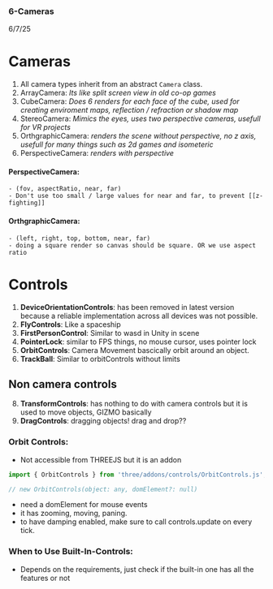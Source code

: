 ### 6-Cameras
6/7/25

# Cameras

1. All camera types inherit from an abstract `Camera` class.
2. ArrayCamera: _Its like split screen view in old co-op games_
3. CubeCamera: _Does 6 renders for each face of the cube, used for creating enviroment maps, reflection / refraction or shadow map_
4. StereoCamera: _Mimics the eyes, uses two perspective cameras, usefull for VR projects_
5. OrthgraphicCamera: _renders the scene without perspective, no z axis, usefull for many things such as 2d games and isometeric_ 
6. PerspectiveCamera: _renders with perspective_

#### PerspectiveCamera:
    - (fov, aspectRatio, near, far)
    - Don't use too small / large values for near and far, to prevent [[z-fighting]]
#### OrthgraphicCamera:
    - (left, right, top, bottom, near, far)
    - doing a square render so canvas should be square. OR we use aspect ratio
    

# Controls
1. **DeviceOrientationControls**: has been removed in latest version because a reliable implementation across all devices was not possible.
3. **FlyControls**: Like a spaceship  
4. **FirstPersonControl**: Similar to wasd in Unity in scene
5. **PointerLock**: similar to FPS things, no mouse cursor, uses pointer lock
6. **OrbitControls**: Camera Movement bascically orbit around an object.
7. **TrackBall**: Similar to orbitControls without limits

## Non camera controls
8. **TransformControls**: has nothing to do with camera controls but it is used to move objects, GIZMO basically
2. **DragControls**:  dragging objects! drag and drop??


### Orbit Controls:
- Not accessible from THREEJS but it is an addon
```js
import { OrbitControls } from 'three/addons/controls/OrbitControls.js';

// new OrbitControls(object: any, domElement?: null)
```
- need a domElement for mouse events
- it has zooming, moving, paning.
- to have damping enabled, make sure to call controls.update on every tick.

### When to Use Built-In-Controls:
- Depends on the requirements, just check if the built-in one has all the features or not  
